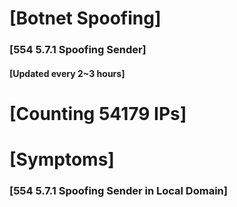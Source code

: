 # [Botnet Spoofing]
### [554 5.7.1 Spoofing Sender]
#### [Updated every 2~3 hours]

# [Counting 54179 IPs]

# [Symptoms] 
###   [554 5.7.1 Spoofing Sender in Local Domain]
